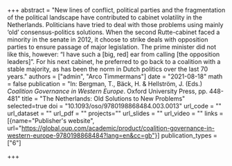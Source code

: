 +++
abstract = "New lines of conflict, political parties and the fragmentation of the political landscape have contributed to cabinet volatility in the Netherlands. Politicians have tried to deal with those problems using mainly ‘old’ consensus-politics solutions. When the second Rutte-cabinet faced a minority in the senate in 2012, it choose to strike deals with opposition parties to ensure passage of major legislation. The prime minister did not like this, however: “I have such a [big, red] ear from calling [the opposition leaders]”. For his next cabinet, he preferred to go back to a coalition with a stable majority, as has been the norm in Dutch politics over the last 70 years."
authors = ["admin", "Arco Timmermans"]
date = "2021-08-18"
math = false
publication = "In: Bergman, T., Bäck, H. & Hellström, J. (Eds.) *Coalition Governance in Western Europe*. Oxford University Press, pp. 448-481"
title = "The Netherlands: Old Solutions to New Problems"
selected=true
doi = "10.1093/oso/9780198868484.003.0013"
url_code = ""
url_dataset = ""
url_pdf = ""
projects=""
url_slides = ""
url_video = ""
links = [{name="Publisher's website", url="https://global.oup.com/academic/product/coalition-governance-in-western-europe-9780198868484?lang=en&cc=gb"}]
publication_types = ["6"]

+++

